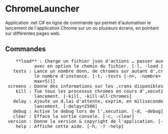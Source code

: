 
# ChromeLauncher
Application .net C# en ligne de commande qui permet d'automatiser le lancement de l'application Chrome sur un ou plusieurs écrans, en pointant sur différentes pages web.

## Commandes
<pre>
    **load** : Charge un fichier json d'actions … passer aux lanceurs de chrome, 
           avec en option le chemin du fichier. [-l, -load [-f=, -filepath=]]
   tests : Lance un nombre donn‚ de chromes sur autant d'‚cran, avec en option 
           le nombre d'instance. [-t, -tests [-n=, -nombre= (default=1, min=1,
           max=5)]]
 screens : Donne des informations sur les ‚crans disponibles. [-s, -screens]
    kill : Tue tous les processus chromes en cours d'‚xecution avant le 
           lancement. [-kill, -kill-all-chromes]
   delay : Ajoute un d‚lai d'attente, exprim‚ en milisecondes avant le
           lancement. [-delay=2500]
   debug : Active le debug lors de l'‚xecution. [-d, -debug]
   clear : Efface la sortie console. [-c, -clear]
 version : Donne la version & copyright de l'application. [-v, -version]
    help : Affiche cette aide. [-h, -? -help]
</pre>
